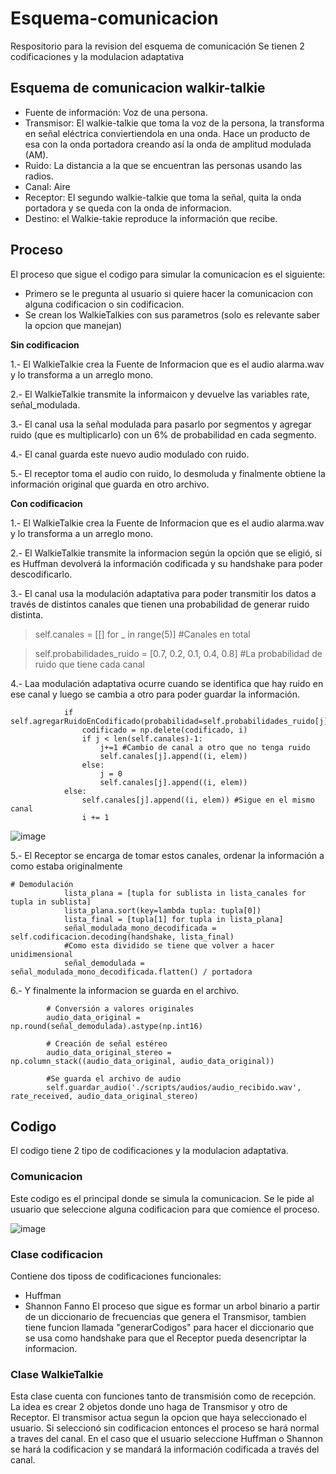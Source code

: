 # Esquema-comunicacion
Respositorio para la revision del esquema de comunicación
Se tienen 2 codificaciones y la modulacion adaptativa

## Esquema de comunicacion walkir-talkie

* Fuente de información: Voz de una persona.
* Transmisor: El walkie-talkie que toma la voz de la persona, la transforma en señal eléctrica conviertiendola en una onda. Hace un producto de esa con la onda portadora creando así la onda de amplitud modulada (AM).
* Ruido: La distancia a la que se encuentran las personas usando las radios.
* Canal: Aire
* Receptor: El segundo walkie-talkie que toma la señal, quita la onda portadora y se queda con la onda de informacion.
* Destino: el Walkie-takie reproduce la información que recibe.

## Proceso
El proceso que sigue el codigo para simular la comunicacion es el siguiente:
* Primero se le pregunta al usuario si quiere hacer la comunicacion con alguna codificacion o sin codificacion.
* Se crean los WalkieTalkies con sus parametros (solo es relevante saber la opcion que manejan)

**Sin codificacion**

1.- El WalkieTalkie crea la Fuente de Informacion que es el audio alarma.wav y lo transforma a un arreglo mono.
  
2.- El WalkieTalkie transmite la informaicon y devuelve las variables rate, señal_modulada.

3.- El canal usa la señal modulada para pasarlo por segmentos y agregar ruido (que es multiplicarlo) con un 6% de probabilidad en cada segmento.

4.- El canal guarda este nuevo audio modulado con ruido.

5.- El receptor toma el audio con ruido, lo desmoluda y finalmente obtiene la información original que guarda en otro archivo.

**Con codificacion**

1.- El WalkieTalkie crea la Fuente de Informacion que es el audio alarma.wav y lo transforma a un arreglo mono.

2.- El WalkieTalkie transmite la informacion según la opción que se eligió, si es Huffman devolverá la información codificada y su handshake para poder descodificarlo.

3.- El canal usa la modulación adaptativa para poder transmitir los datos a través de distintos canales que tienen una probabilidad de generar ruido distinta.

>self.canales = [[] for _ in range(5)] #Canales en total

>self.probabilidades_ruido = [0.7, 0.2, 0.1, 0.4, 0.8] #La probabilidad de ruido que tiene cada canal

4.- Laa modulación adaptativa ocurre cuando se identifica que hay ruido en ese canal y luego se cambia a otro para poder guardar la información.
```
            if self.agregarRuidoEnCodificado(probabilidad=self.probabilidades_ruido[j]):
                codificado = np.delete(codificado, i)
                if j < len(self.canales)-1:
                    j+=1 #Cambio de canal a otro que no tenga ruido
                    self.canales[j].append((i, elem))
                else:
                    j = 0
                    self.canales[j].append((i, elem))
            else:
                self.canales[j].append((i, elem)) #Sigue en el mismo canal
                i += 1

```
![image](https://github.com/AngelDann/Comunicacion/assets/147886154/ecaf79a7-59ec-434e-877b-f00ef5925355)

5.- El Receptor se encarga de tomar estos canales, ordenar la información a como estaba originalmente

```
# Demodulación
            lista_plana = [tupla for sublista in lista_canales for tupla in sublista]
            lista_plana.sort(key=lambda tupla: tupla[0])
            lista_final = [tupla[1] for tupla in lista_plana]
            señal_modulada_mono_decodificada = self.codificacion.decoding(handshake, lista_final)
            #Como esta dividido se tiene que volver a hacer unidimensional
            señal_demodulada = señal_modulada_mono_decodificada.flatten() / portadora

```
6.- Y finalmente la informacion se guarda en el archivo.
````
        # Conversión a valores originales
        audio_data_original = np.round(señal_demodulada).astype(np.int16)

        # Creación de señal estéreo
        audio_data_original_stereo = np.column_stack((audio_data_original, audio_data_original))

        #Se guarda el archivo de audio
        self.guardar_audio('./scripts/audios/audio_recibido.wav', rate_received, audio_data_original_stereo)

````

## Codigo
El codigo tiene 2 tipo de codificaciones y la modulacion adaptativa.

### Comunicacion
Este codigo es el principal donde se simula la comunicacion. Se le pide al usuario que seleccione alguna codificacion para que comience el proceso.

![image](https://github.com/AngelDann/Comunicacion/assets/147886154/3077c0e4-0d70-482d-8981-0f08ae9586b7)

### Clase codificacion
Contiene dos tiposs de codificaciones funcionales:
* Huffman
* Shannon Fanno
El proceso que sigue es formar un arbol binario a partir de un diccionario de frecuencias que genera el Transmisor, tambien tiene funcion llamada "generarCodigos" para hacer el diccionario que se usa como handshake para que el Receptor pueda desencriptar la informacion.

### Clase WalkieTalkie
Esta clase cuenta con funciones tanto de transmisión como de recepción. La idea es crear 2 objetos donde uno haga de Transmisor y otro de Receptor.
El transmisor actua segun la opcion que haya seleccionado el usuario. Si seleccionó sin codificacion entonces el proceso se hará normal a traves del canal.
En el caso que el usuario seleccione Huffman o Shannon se hará la codificacion y se mandará la información codificada a través del canal.



